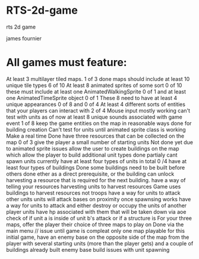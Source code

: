 # RTS-2d-game
rts 2d game
<p>james fournier</p>
<h1>All games must feature:</h1>
At least 3 multilayer tiled maps.   1 of 3 done
maps should include at least 10 unique tile types 6 of 10
At least 8 animated sprites of some sort 0 of 10
these must include at least one AnimatedWalkingSprite 0 of 1
and at least one AnimatedTimeSprite object 0 of 1
These 8 need to have at least 4 unique appearances 0 of 8 and 0 of 4
At least 4 different sorts of entities that your players can interact with 2 of 4
Mouse input mostly working can't test with units as of now
at least 8 unique sounds associated with game event 1 of 8
keep the game entities on the map in reasonable ways done for building creation
Can't test for units until animated sprite class is working
Make a real time  Done
have three resources that can be collected on the map 0 of 3
give the player a small number of starting units  Not done yet due to animated sprite issues
allow the user to create buildings on the map which allow the player to build additional unit types  done partialy cant spawn units currently
have at least four types of units in total 0 /4
have at least four types of buildings Done
some buildings need to be built before others done
ether as a direct prerequisite, or the building can unlock harvesting a resource that is required for the next building.
have a way of telling your resources harvesting units to harvest resources Game uses buildings to harvest resources not troops
have a way for units to attack other units units will attack bases on proximity once spawnsing works
have a way for units to attack and either destroy or occupy the units of another player units have hp associated with them that will be taken down via aoe check of if unit a is inside of unit b's attack or if a structure is
For your three maps, offer the player their choice of three maps to play on Done via the main menu // issue until game is compleat only one map playable
for this initial game, have an enemy base on the opposite side of the map from the player with several starting units (more than the player gets) and a couple of buildings already built enemy base build issues with unit spawning
